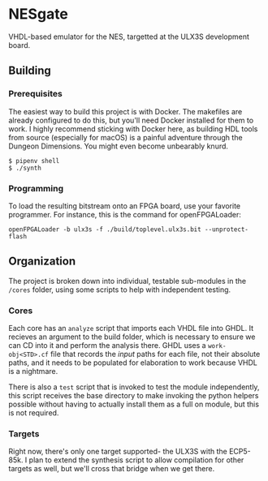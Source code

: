 # NESgate

VHDL-based emulator for the NES, targetted at the ULX3S development board.

## Building

### Prerequisites

The easiest way to build this project is with Docker. The makefiles are
already configured to do this, but you'll need Docker installed for them to
work. I highly recommend sticking with Docker here, as building HDL tools from
source (especially for macOS) is a painful adventure through the Dungeon
Dimensions. You might even become unbearably knurd.

```
$ pipenv shell
$ ./synth
```

### Programming

To load the resulting bitstream onto an FPGA board, use your favorite programmer.
For instance, this is the command for openFPGALoader:

```
openFPGALoader -b ulx3s -f ./build/toplevel.ulx3s.bit --unprotect-flash
```

## Organization

The project is broken down into individual, testable sub-modules in the `/cores`
folder, using some scripts to help with independent testing.

### Cores

Each core has an `analyze` script that imports each VHDL file into GHDL. It
recieves an argument to the build folder, which is necessary to ensure we can
CD into it and perform the analysis there. GHDL uses a `work-obj<STD>.cf` file
that records the _input_ paths for each file, not their absolute paths, and
it needs to be populated for elaboration to work because VHDL is a nightmare.

There is also a `test` script that is invoked to test the module independently,
this script receives the base directory to make invoking the python helpers
possible without having to actually install them as a full on module, but this
is not required.

### Targets

Right now, there's only one target supported- the ULX3S with the ECP5-85k. I
plan to extend the synthesis script to allow compilation for other targets as
well, but we'll cross that bridge when we get there.
